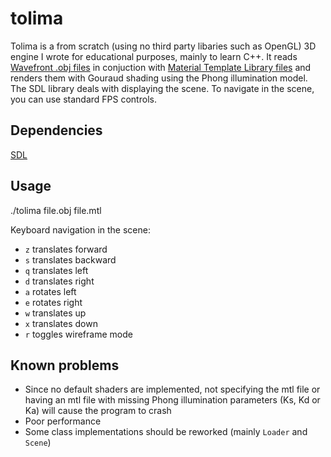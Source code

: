 # tolima

Tolima is a from scratch (using no third party libaries such as OpenGL) 3D engine I wrote for educational purposes, mainly to learn C++. It reads [Wavefront .obj files](https://en.wikipedia.org/wiki/Wavefront_.obj_file) in conjuction with [Material Template Library files](https://fr.wikipedia.org/wiki/Material_Template_Library) and renders them with Gouraud shading using the Phong illumination model. The SDL library deals with displaying the scene.
To navigate in the scene, you can use standard FPS controls.

## Dependencies
[SDL](https://www.libsdl.org/)

## Usage
./tolima file.obj file.mtl

Keyboard navigation in the scene:
- `z` translates forward
- `s` translates backward
- `q` translates left
- `d` translates right
- `a` rotates left
- `e` rotates right
- `w` translates up
- `x` translates down
- `r` toggles wireframe mode

## Known problems
- Since no default shaders are implemented, not specifying the mtl file or having an mtl file with missing Phong illumination parameters (Ks, Kd or Ka) will cause the program to crash
- Poor performance
- Some class implementations should be reworked (mainly `Loader` and `Scene`)